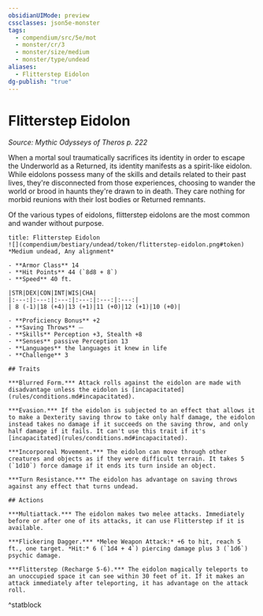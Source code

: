 ```yaml
---
obsidianUIMode: preview
cssclasses: json5e-monster
tags:
  - compendium/src/5e/mot
  - monster/cr/3
  - monster/size/medium
  - monster/type/undead
aliases:
  - Flitterstep Eidolon
dg-publish: "true"
---
```

# Flitterstep Eidolon
*Source: Mythic Odysseys of Theros p. 222*  

When a mortal soul traumatically sacrifices its identity in order to escape the Underworld as a Returned, its identity manifests as a spirit-like eidolon. While eidolons possess many of the skills and details related to their past lives, they're disconnected from those experiences, choosing to wander the world or brood in haunts they're drawn to in death. They care nothing for morbid reunions with their lost bodies or Returned remnants.

Of the various types of eidolons, flitterstep eidolons are the most common and wander without purpose.

```ad-statblock
title: Flitterstep Eidolon
![](compendium/bestiary/undead/token/flitterstep-eidolon.png#token)
*Medium undead, Any alignment*

- **Armor Class** 14 
- **Hit Points** 44 (`8d8 + 8`)
- **Speed** 40 ft.

|STR|DEX|CON|INT|WIS|CHA|
|:---:|:---:|:---:|:---:|:---:|:---:|
| 8 (-1)|18 (+4)|13 (+1)|11 (+0)|12 (+1)|10 (+0)|

- **Proficiency Bonus** +2
- **Saving Throws** ⏤
- **Skills** Perception +3, Stealth +8
- **Senses** passive Perception 13
- **Languages** the languages it knew in life
- **Challenge** 3

## Traits

***Blurred Form.*** Attack rolls against the eidolon are made with disadvantage unless the eidolon is [incapacitated](rules/conditions.md#incapacitated).

***Evasion.*** If the eidolon is subjected to an effect that allows it to make a Dexterity saving throw to take only half damage, the eidolon instead takes no damage if it succeeds on the saving throw, and only half damage if it fails. It can't use this trait if it's [incapacitated](rules/conditions.md#incapacitated).

***Incorporeal Movement.*** The eidolon can move through other creatures and objects as if they were difficult terrain. It takes 5 (`1d10`) force damage if it ends its turn inside an object.

***Turn Resistance.*** The eidolon has advantage on saving throws against any effect that turns undead.

## Actions

***Multiattack.*** The eidolon makes two melee attacks. Immediately before or after one of its attacks, it can use Flitterstep if it is available.

***Flickering Dagger.*** *Melee Weapon Attack:* +6 to hit, reach 5 ft., one target. *Hit:* 6 (`1d4 + 4`) piercing damage plus 3 (`1d6`) psychic damage.

***Flitterstep (Recharge 5-6).*** The eidolon magically teleports to an unoccupied space it can see within 30 feet of it. If it makes an attack immediately after teleporting, it has advantage on the attack roll.
```
^statblock